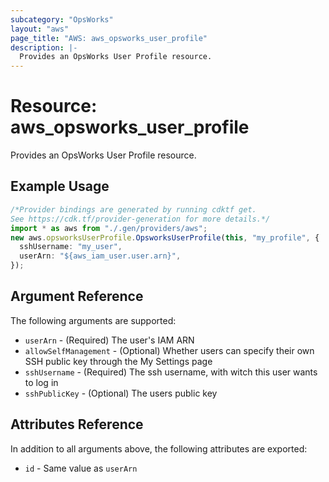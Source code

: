 ```yaml
---
subcategory: "OpsWorks"
layout: "aws"
page_title: "AWS: aws_opsworks_user_profile"
description: |-
  Provides an OpsWorks User Profile resource.
---
```


# Resource: aws\_opsworks\_user\_profile

Provides an OpsWorks User Profile resource.

## Example Usage

```typescript
/*Provider bindings are generated by running cdktf get.
See https://cdk.tf/provider-generation for more details.*/
import * as aws from "./.gen/providers/aws";
new aws.opsworksUserProfile.OpsworksUserProfile(this, "my_profile", {
  sshUsername: "my_user",
  userArn: "${aws_iam_user.user.arn}",
});

```

## Argument Reference

The following arguments are supported:

* `userArn` - (Required) The user's IAM ARN
* `allowSelfManagement` - (Optional) Whether users can specify their own SSH public key through the My Settings page
* `sshUsername` - (Required) The ssh username, with witch this user wants to log in
* `sshPublicKey` - (Optional) The users public key

## Attributes Reference

In addition to all arguments above, the following attributes are exported:

* `id` - Same value as `userArn`
